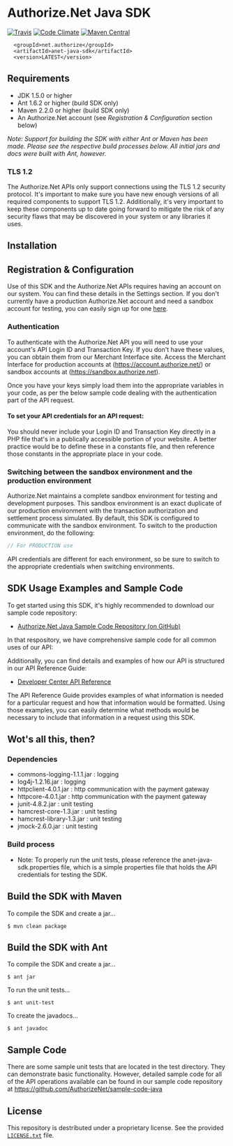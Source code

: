# Authorize.Net Java SDK

[![Travis](https://img.shields.io/travis/AuthorizeNet/sdk-java/master.svg)](https://travis-ci.org/AuthorizeNet/sdk-java)
[![Code Climate](https://codeclimate.com/github/AuthorizeNet/sdk-java/badges/gpa.svg)](https://codeclimate.com/github/AuthorizeNet/sdk-java)
[![Maven Central](https://img.shields.io/maven-central/v/net.authorize/anet-java-sdk.svg?style=flat)](http://mvnrepository.com/artifact/net.authorize/anet-java-sdk)

```
  <groupId>net.authorize</groupId>
  <artifactId>anet-java-sdk</artifactId>
  <version>LATEST</version>
```

 
## Requirements

* JDK 1.5.0 or higher
* Ant 1.6.2 or higher (build SDK only)
* Maven 2.2.0 or higher (build SDK only)
* An Authorize.Net account (see _Registration & Configuration_ section below)

_Note: Support for building the SDK with either Ant or Maven has been made. Please see the respective build processes below.  All initial jars and docs were built with Ant, however._

### TLS 1.2
The Authorize.Net APIs only support connections using the TLS 1.2 security protocol. It's important to make sure you have new enough versions of all required components to support TLS 1.2. Additionally, it's very important to keep these components up to date going forward to mitigate the risk of any security flaws that may be discovered in your system or any libraries it uses.


## Installation


## Registration & Configuration

Use of this SDK and the Authorize.Net APIs requires having an account on our system. You can find these details in the Settings section.
If you don't currently have a production Authorize.Net account and need a sandbox account for testing, you can easily sign up for one [here](https://developer.authorize.net/sandbox/).

### Authentication

To authenticate with the Authorize.Net API you will need to use your account's API Login ID and Transaction Key. If you don't have these values, you can obtain them from our Merchant Interface site. Access the Merchant Interface for production accounts at (https://account.authorize.net/) or sandbox accounts at (https://sandbox.authorize.net).

Once you have your keys simply load them into the appropriate variables in your code, as per the below sample code dealing with the authentication part of the API request. 

#### To set your API credentials for an API request:


You should never include your Login ID and Transaction Key directly in a PHP file that's in a publically accessible portion of your website. A better practice would be to define these in a constants file, and then reference those constants in the appropriate place in your code.

### Switching between the sandbox environment and the production environment

Authorize.Net maintains a complete sandbox environment for testing and development purposes. This sandbox environment is an exact duplicate of our production environment with the transaction authorization and settlement process simulated. By default, this SDK is configured to communicate with the sandbox environment. To switch to the production environment, do the following:
```java
// For PRODUCTION use
```

API credentials are different for each environment, so be sure to switch to the appropriate credentials when switching environments. 


## SDK Usage Examples and Sample Code
To get started using this SDK, it's highly recommended to download our sample code repository:
* [Authorize.Net Java Sample Code Repository (on GitHub)](https://github.com/AuthorizeNet/sample-code-java)

In that respository, we have comprehensive sample code for all common uses of our API:

Additionally, you can find details and examples of how our API is structured in our API Reference Guide:
* [Developer Center API Reference](http://developer.authorize.net/api/reference/index.html)

The API Reference Guide provides examples of what information is needed for a particular request and how that information would be formatted. Using those examples, you can easily determine what methods would be necessary to include that information in a request using this SDK.




## Wot's all this, then?

### Dependencies

  * commons-logging-1.1.1.jar : logging
  * log4j-1.2.16.jar          : logging
  * httpclient-4.0.1.jar      : http communication with the payment gateway
  * httpcore-4.0.1.jar        : http communication with the payment gateway
  * junit-4.8.2.jar           : unit testing
  * hamcrest-core-1.3.jar     : unit testing
  * hamcrest-library-1.3.jar  : unit testing
  * jmock-2.6.0.jar           : unit testing

### Build process

  * Note:  To properly run the unit tests, please reference the
           anet-java-sdk.properties file, which is a simple properties file that
           holds the API credentials for testing the SDK.



  Build the SDK with Maven
  ------------------------

  To compile the SDK and create a jar...

    $ mvn clean package



  Build the SDK with Ant
  ----------------------

  To compile the SDK and create a jar...

    $ ant jar

  To run the unit tests...

    $ ant unit-test


  To create the javadocs...

    $ ant javadoc

## Sample Code

There are some sample unit tests that are located in the test directory. They
can demonstrate basic functionality. However, detailed sample code for all
of the API operations available can be found in our sample code repository
at https://github.com/AuthorizeNet/sample-code-java


## License

This repository is destributed under a proprietary license. See the provided [`LICENSE.txt`](/license.txt) file.
